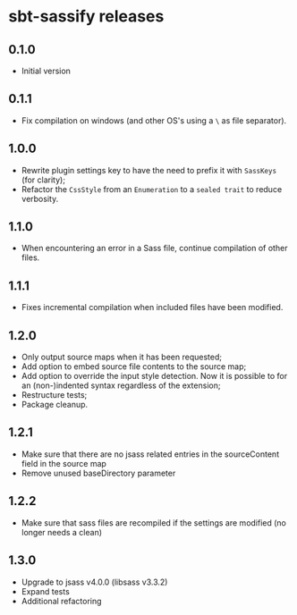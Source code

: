 # sbt-sassify releases

## 0.1.0
- Initial version

## 0.1.1
- Fix compilation on windows (and other OS's using a ` \ ` as file separator).

## 1.0.0
- Rewrite plugin settings key to have the need to prefix it with `SassKeys` (for clarity);
- Refactor the `CssStyle` from an `Enumeration` to a `sealed trait` to reduce verbosity.

## 1.1.0
- When encountering an error in a Sass file, continue compilation of other files.

## 1.1.1
- Fixes incremental compilation when included files have been modified.

## 1.2.0
- Only output source maps when it has been requested;
- Add option to embed source file contents to the source map;
- Add option to override the input style detection. Now it is possible to for an (non-)indented syntax regardless of the
 extension;
- Restructure tests;
- Package cleanup.

## 1.2.1
- Make sure that there are no jsass related entries in the sourceContent field in the source map
- Remove unused baseDirectory parameter

## 1.2.2
- Make sure that sass files are recompiled if the settings are modified (no longer needs a clean)

## 1.3.0
- Upgrade to jsass v4.0.0 (libsass v3.3.2)
- Expand tests
- Additional refactoring